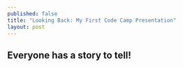 ```yaml
---
published: false
title: "Looking Back: My First Code Camp Presentation"
layout: post
---
```


## Everyone has a story to tell!